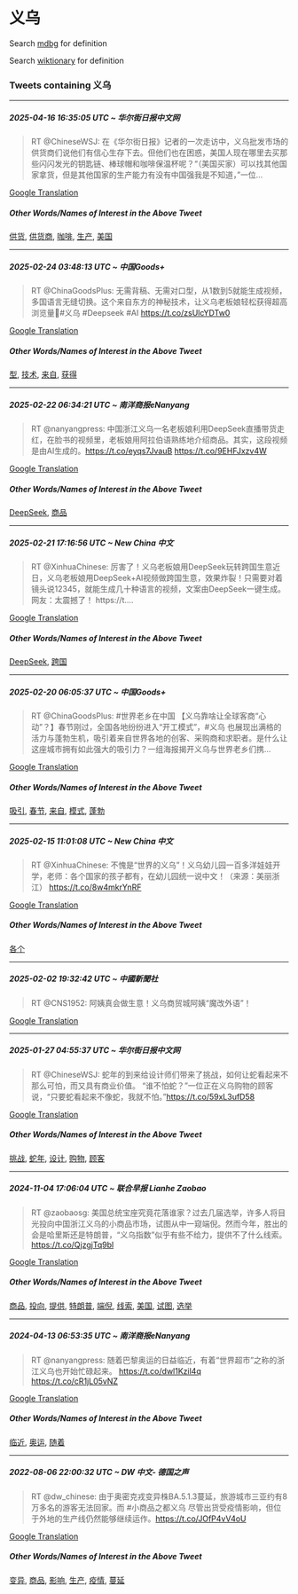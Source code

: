 # 义乌

Search [mdbg](https://www.mdbg.net/chinese/dictionary?page=worddict&wdrst=0&wdqb=义乌) for definition

Search [wiktionary](https://en.wiktionary.org/wiki/义乌) for definition

### Tweets containing 义乌

___
##### 2025-04-16 16:35:05 UTC ~ 华尔街日报中文网
> RT @ChineseWSJ: 在《华尔街日报》记者的一次走访中，义乌批发市场的供货商们说他们有信心生存下去。但他们也在困惑，美国人现在哪里去买那些闪闪发光的钥匙链、棒球帽和咖啡保温杯呢？“（美国买家）可以找其他国家拿货，但是其他国家的生产能力有没有中国强我是不知道，”一位…

[Google Translation](https://translate.google.com/?hi=en&tab=TT&sl=zh-CN&tl=en&op=translate&text=RT+%40ChineseWSJ%3A+%E5%9C%A8%E3%80%8A%E5%8D%8E%E5%B0%94%E8%A1%97%E6%97%A5%E6%8A%A5%E3%80%8B%E8%AE%B0%E8%80%85%E7%9A%84%E4%B8%80%E6%AC%A1%E8%B5%B0%E8%AE%BF%E4%B8%AD%EF%BC%8C%E4%B9%89%E4%B9%8C%E6%89%B9%E5%8F%91%E5%B8%82%E5%9C%BA%E7%9A%84%E4%BE%9B%E8%B4%A7%E5%95%86%E4%BB%AC%E8%AF%B4%E4%BB%96%E4%BB%AC%E6%9C%89%E4%BF%A1%E5%BF%83%E7%94%9F%E5%AD%98%E4%B8%8B%E5%8E%BB%E3%80%82%E4%BD%86%E4%BB%96%E4%BB%AC%E4%B9%9F%E5%9C%A8%E5%9B%B0%E6%83%91%EF%BC%8C%E7%BE%8E%E5%9B%BD%E4%BA%BA%E7%8E%B0%E5%9C%A8%E5%93%AA%E9%87%8C%E5%8E%BB%E4%B9%B0%E9%82%A3%E4%BA%9B%E9%97%AA%E9%97%AA%E5%8F%91%E5%85%89%E7%9A%84%E9%92%A5%E5%8C%99%E9%93%BE%E3%80%81%E6%A3%92%E7%90%83%E5%B8%BD%E5%92%8C%E5%92%96%E5%95%A1%E4%BF%9D%E6%B8%A9%E6%9D%AF%E5%91%A2%EF%BC%9F%E2%80%9C%EF%BC%88%E7%BE%8E%E5%9B%BD%E4%B9%B0%E5%AE%B6%EF%BC%89%E5%8F%AF%E4%BB%A5%E6%89%BE%E5%85%B6%E4%BB%96%E5%9B%BD%E5%AE%B6%E6%8B%BF%E8%B4%A7%EF%BC%8C%E4%BD%86%E6%98%AF%E5%85%B6%E4%BB%96%E5%9B%BD%E5%AE%B6%E7%9A%84%E7%94%9F%E4%BA%A7%E8%83%BD%E5%8A%9B%E6%9C%89%E6%B2%A1%E6%9C%89%E4%B8%AD%E5%9B%BD%E5%BC%BA%E6%88%91%E6%98%AF%E4%B8%8D%E7%9F%A5%E9%81%93%EF%BC%8C%E2%80%9D%E4%B8%80%E4%BD%8D%E2%80%A6)
##### Other Words/Names of Interest in the Above Tweet
[供货](供货.md), [供货商](供货商.md), [咖啡](咖啡.md), [生产](生产.md), [美国](美国.md)
___
##### 2025-02-24 03:48:13 UTC ~ 中国Goods+
> RT @ChinaGoodsPlus: 无需背稿、无需对口型，从1数到5就能生成视频，多国语言无缝切换。这个来自东方的神秘技术，让义乌老板娘轻松获得超高浏览量🤣#义乌 #Deepseek #AI https://t.co/zsUlcYDTw0

[Google Translation](https://translate.google.com/?hi=en&tab=TT&sl=zh-CN&tl=en&op=translate&text=RT+%40ChinaGoodsPlus%3A+%E6%97%A0%E9%9C%80%E8%83%8C%E7%A8%BF%E3%80%81%E6%97%A0%E9%9C%80%E5%AF%B9%E5%8F%A3%E5%9E%8B%EF%BC%8C%E4%BB%8E1%E6%95%B0%E5%88%B05%E5%B0%B1%E8%83%BD%E7%94%9F%E6%88%90%E8%A7%86%E9%A2%91%EF%BC%8C%E5%A4%9A%E5%9B%BD%E8%AF%AD%E8%A8%80%E6%97%A0%E7%BC%9D%E5%88%87%E6%8D%A2%E3%80%82%E8%BF%99%E4%B8%AA%E6%9D%A5%E8%87%AA%E4%B8%9C%E6%96%B9%E7%9A%84%E7%A5%9E%E7%A7%98%E6%8A%80%E6%9C%AF%EF%BC%8C%E8%AE%A9%E4%B9%89%E4%B9%8C%E8%80%81%E6%9D%BF%E5%A8%98%E8%BD%BB%E6%9D%BE%E8%8E%B7%E5%BE%97%E8%B6%85%E9%AB%98%E6%B5%8F%E8%A7%88%E9%87%8F%F0%9F%A4%A3%23%E4%B9%89%E4%B9%8C+%23Deepseek+%23AI+https%3A%2F%2Ft.co%2FzsUlcYDTw0)
##### Other Words/Names of Interest in the Above Tweet
[型](型.md), [技术](技术.md), [来自](来自.md), [获得](获得.md)
___
##### 2025-02-22 06:34:21 UTC ~ 南洋商报eNanyang
> RT @nanyangpress: 中国浙江义乌一名老板娘利用DeepSeek直播带货走红，在脸书的视频里，老板娘用阿拉伯语熟练地介绍商品。其实，这段视频是由AI生成的。https://t.co/eyqs7JvauB https://t.co/9EHFJxzv4W

[Google Translation](https://translate.google.com/?hi=en&tab=TT&sl=zh-CN&tl=en&op=translate&text=RT+%40nanyangpress%3A+%E4%B8%AD%E5%9B%BD%E6%B5%99%E6%B1%9F%E4%B9%89%E4%B9%8C%E4%B8%80%E5%90%8D%E8%80%81%E6%9D%BF%E5%A8%98%E5%88%A9%E7%94%A8DeepSeek%E7%9B%B4%E6%92%AD%E5%B8%A6%E8%B4%A7%E8%B5%B0%E7%BA%A2%EF%BC%8C%E5%9C%A8%E8%84%B8%E4%B9%A6%E7%9A%84%E8%A7%86%E9%A2%91%E9%87%8C%EF%BC%8C%E8%80%81%E6%9D%BF%E5%A8%98%E7%94%A8%E9%98%BF%E6%8B%89%E4%BC%AF%E8%AF%AD%E7%86%9F%E7%BB%83%E5%9C%B0%E4%BB%8B%E7%BB%8D%E5%95%86%E5%93%81%E3%80%82%E5%85%B6%E5%AE%9E%EF%BC%8C%E8%BF%99%E6%AE%B5%E8%A7%86%E9%A2%91%E6%98%AF%E7%94%B1AI%E7%94%9F%E6%88%90%E7%9A%84%E3%80%82https%3A%2F%2Ft.co%2Feyqs7JvauB+https%3A%2F%2Ft.co%2F9EHFJxzv4W)
##### Other Words/Names of Interest in the Above Tweet
[DeepSeek](DeepSeek.md), [商品](商品.md)
___
##### 2025-02-21 17:16:56 UTC ~ New China 中文
> RT @XinhuaChinese: 厉害了！义乌老板娘用DeepSeek玩转跨国生意近日，义乌老板娘用DeepSeek+AI视频做跨国生意，效果炸裂！只需要对着镜头说12345，就能生成几十种语言的视频，文案由DeepSeek一键生成。网友：太震撼了！ https://t.…

[Google Translation](https://translate.google.com/?hi=en&tab=TT&sl=zh-CN&tl=en&op=translate&text=RT+%40XinhuaChinese%3A+%E5%8E%89%E5%AE%B3%E4%BA%86%EF%BC%81%E4%B9%89%E4%B9%8C%E8%80%81%E6%9D%BF%E5%A8%98%E7%94%A8DeepSeek%E7%8E%A9%E8%BD%AC%E8%B7%A8%E5%9B%BD%E7%94%9F%E6%84%8F%E8%BF%91%E6%97%A5%EF%BC%8C%E4%B9%89%E4%B9%8C%E8%80%81%E6%9D%BF%E5%A8%98%E7%94%A8DeepSeek%2BAI%E8%A7%86%E9%A2%91%E5%81%9A%E8%B7%A8%E5%9B%BD%E7%94%9F%E6%84%8F%EF%BC%8C%E6%95%88%E6%9E%9C%E7%82%B8%E8%A3%82%EF%BC%81%E5%8F%AA%E9%9C%80%E8%A6%81%E5%AF%B9%E7%9D%80%E9%95%9C%E5%A4%B4%E8%AF%B412345%EF%BC%8C%E5%B0%B1%E8%83%BD%E7%94%9F%E6%88%90%E5%87%A0%E5%8D%81%E7%A7%8D%E8%AF%AD%E8%A8%80%E7%9A%84%E8%A7%86%E9%A2%91%EF%BC%8C%E6%96%87%E6%A1%88%E7%94%B1DeepSeek%E4%B8%80%E9%94%AE%E7%94%9F%E6%88%90%E3%80%82%E7%BD%91%E5%8F%8B%EF%BC%9A%E5%A4%AA%E9%9C%87%E6%92%BC%E4%BA%86%EF%BC%81+https%3A%2F%2Ft.%E2%80%A6)
##### Other Words/Names of Interest in the Above Tweet
[DeepSeek](DeepSeek.md), [跨国](跨国.md)
___
##### 2025-02-20 06:05:37 UTC ~ 中国Goods+
> RT @ChinaGoodsPlus: #世界老乡在中国 【义乌靠啥让全球客商“心动”？】春节刚过，全国各地纷纷进入“开工模式”，#义乌 也展现出满格的活力与蓬勃生机，吸引着来自世界各地的创客、采购商和求职者。是什么让这座城市拥有如此强大的吸引力？一组海报揭开义乌与世界老乡们携…

[Google Translation](https://translate.google.com/?hi=en&tab=TT&sl=zh-CN&tl=en&op=translate&text=RT+%40ChinaGoodsPlus%3A+%23%E4%B8%96%E7%95%8C%E8%80%81%E4%B9%A1%E5%9C%A8%E4%B8%AD%E5%9B%BD+%E3%80%90%E4%B9%89%E4%B9%8C%E9%9D%A0%E5%95%A5%E8%AE%A9%E5%85%A8%E7%90%83%E5%AE%A2%E5%95%86%E2%80%9C%E5%BF%83%E5%8A%A8%E2%80%9D%EF%BC%9F%E3%80%91%E6%98%A5%E8%8A%82%E5%88%9A%E8%BF%87%EF%BC%8C%E5%85%A8%E5%9B%BD%E5%90%84%E5%9C%B0%E7%BA%B7%E7%BA%B7%E8%BF%9B%E5%85%A5%E2%80%9C%E5%BC%80%E5%B7%A5%E6%A8%A1%E5%BC%8F%E2%80%9D%EF%BC%8C%23%E4%B9%89%E4%B9%8C+%E4%B9%9F%E5%B1%95%E7%8E%B0%E5%87%BA%E6%BB%A1%E6%A0%BC%E7%9A%84%E6%B4%BB%E5%8A%9B%E4%B8%8E%E8%93%AC%E5%8B%83%E7%94%9F%E6%9C%BA%EF%BC%8C%E5%90%B8%E5%BC%95%E7%9D%80%E6%9D%A5%E8%87%AA%E4%B8%96%E7%95%8C%E5%90%84%E5%9C%B0%E7%9A%84%E5%88%9B%E5%AE%A2%E3%80%81%E9%87%87%E8%B4%AD%E5%95%86%E5%92%8C%E6%B1%82%E8%81%8C%E8%80%85%E3%80%82%E6%98%AF%E4%BB%80%E4%B9%88%E8%AE%A9%E8%BF%99%E5%BA%A7%E5%9F%8E%E5%B8%82%E6%8B%A5%E6%9C%89%E5%A6%82%E6%AD%A4%E5%BC%BA%E5%A4%A7%E7%9A%84%E5%90%B8%E5%BC%95%E5%8A%9B%EF%BC%9F%E4%B8%80%E7%BB%84%E6%B5%B7%E6%8A%A5%E6%8F%AD%E5%BC%80%E4%B9%89%E4%B9%8C%E4%B8%8E%E4%B8%96%E7%95%8C%E8%80%81%E4%B9%A1%E4%BB%AC%E6%90%BA%E2%80%A6)
##### Other Words/Names of Interest in the Above Tweet
[吸引](吸引.md), [春节](春节.md), [来自](来自.md), [模式](模式.md), [蓬勃](蓬勃.md)
___
##### 2025-02-15 11:01:08 UTC ~ New China 中文
> RT @XinhuaChinese: 不愧是“世界的义乌”！义乌幼儿园一百多洋娃娃开学，老师：各个国家的孩子都有，在幼儿园统一说中文！（来源：美丽浙江） https://t.co/8w4mkrYnRF

[Google Translation](https://translate.google.com/?hi=en&tab=TT&sl=zh-CN&tl=en&op=translate&text=RT+%40XinhuaChinese%3A+%E4%B8%8D%E6%84%A7%E6%98%AF%E2%80%9C%E4%B8%96%E7%95%8C%E7%9A%84%E4%B9%89%E4%B9%8C%E2%80%9D%EF%BC%81%E4%B9%89%E4%B9%8C%E5%B9%BC%E5%84%BF%E5%9B%AD%E4%B8%80%E7%99%BE%E5%A4%9A%E6%B4%8B%E5%A8%83%E5%A8%83%E5%BC%80%E5%AD%A6%EF%BC%8C%E8%80%81%E5%B8%88%EF%BC%9A%E5%90%84%E4%B8%AA%E5%9B%BD%E5%AE%B6%E7%9A%84%E5%AD%A9%E5%AD%90%E9%83%BD%E6%9C%89%EF%BC%8C%E5%9C%A8%E5%B9%BC%E5%84%BF%E5%9B%AD%E7%BB%9F%E4%B8%80%E8%AF%B4%E4%B8%AD%E6%96%87%EF%BC%81%EF%BC%88%E6%9D%A5%E6%BA%90%EF%BC%9A%E7%BE%8E%E4%B8%BD%E6%B5%99%E6%B1%9F%EF%BC%89+https%3A%2F%2Ft.co%2F8w4mkrYnRF)
##### Other Words/Names of Interest in the Above Tweet
[各个](各个.md)
___
##### 2025-02-02 19:32:42 UTC ~ 中國新聞社
> RT @CNS1952: 阿姨真会做生意！义乌商贸城阿姨“魔改外语”！

[Google Translation](https://translate.google.com/?hi=en&tab=TT&sl=zh-CN&tl=en&op=translate&text=RT+%40CNS1952%3A+%E9%98%BF%E5%A7%A8%E7%9C%9F%E4%BC%9A%E5%81%9A%E7%94%9F%E6%84%8F%EF%BC%81%E4%B9%89%E4%B9%8C%E5%95%86%E8%B4%B8%E5%9F%8E%E9%98%BF%E5%A7%A8%E2%80%9C%E9%AD%94%E6%94%B9%E5%A4%96%E8%AF%AD%E2%80%9D%EF%BC%81)
___
##### 2025-01-27 04:55:37 UTC ~ 华尔街日报中文网
> RT @ChineseWSJ: 蛇年的到来给设计师们带来了挑战，如何让蛇看起来不那么可怕，而又具有商业价值。 “谁不怕蛇？”一位正在义乌购物的顾客说，“只要蛇看起来不像蛇，我就不怕。”https://t.co/59xL3ufD58

[Google Translation](https://translate.google.com/?hi=en&tab=TT&sl=zh-CN&tl=en&op=translate&text=RT+%40ChineseWSJ%3A+%E8%9B%87%E5%B9%B4%E7%9A%84%E5%88%B0%E6%9D%A5%E7%BB%99%E8%AE%BE%E8%AE%A1%E5%B8%88%E4%BB%AC%E5%B8%A6%E6%9D%A5%E4%BA%86%E6%8C%91%E6%88%98%EF%BC%8C%E5%A6%82%E4%BD%95%E8%AE%A9%E8%9B%87%E7%9C%8B%E8%B5%B7%E6%9D%A5%E4%B8%8D%E9%82%A3%E4%B9%88%E5%8F%AF%E6%80%95%EF%BC%8C%E8%80%8C%E5%8F%88%E5%85%B7%E6%9C%89%E5%95%86%E4%B8%9A%E4%BB%B7%E5%80%BC%E3%80%82+%E2%80%9C%E8%B0%81%E4%B8%8D%E6%80%95%E8%9B%87%EF%BC%9F%E2%80%9D%E4%B8%80%E4%BD%8D%E6%AD%A3%E5%9C%A8%E4%B9%89%E4%B9%8C%E8%B4%AD%E7%89%A9%E7%9A%84%E9%A1%BE%E5%AE%A2%E8%AF%B4%EF%BC%8C%E2%80%9C%E5%8F%AA%E8%A6%81%E8%9B%87%E7%9C%8B%E8%B5%B7%E6%9D%A5%E4%B8%8D%E5%83%8F%E8%9B%87%EF%BC%8C%E6%88%91%E5%B0%B1%E4%B8%8D%E6%80%95%E3%80%82%E2%80%9Dhttps%3A%2F%2Ft.co%2F59xL3ufD58)
##### Other Words/Names of Interest in the Above Tweet
[挑战](挑战.md), [蛇年](蛇年.md), [设计](设计.md), [购物](购物.md), [顾客](顾客.md)
___
##### 2024-11-04 17:06:04 UTC ~ 联合早报 Lianhe Zaobao
> RT @zaobaosg: 美国总统宝座究竟花落谁家？过去几届选举，许多人将目光投向中国浙江义乌的小商品市场，试图从中一窥端倪。然而今年，胜出的会是哈里斯还是特朗普，“义乌指数”似乎有些不给力，提供不了什么线索。 https://t.co/QjzgjTq9bl

[Google Translation](https://translate.google.com/?hi=en&tab=TT&sl=zh-CN&tl=en&op=translate&text=RT+%40zaobaosg%3A+%E7%BE%8E%E5%9B%BD%E6%80%BB%E7%BB%9F%E5%AE%9D%E5%BA%A7%E7%A9%B6%E7%AB%9F%E8%8A%B1%E8%90%BD%E8%B0%81%E5%AE%B6%EF%BC%9F%E8%BF%87%E5%8E%BB%E5%87%A0%E5%B1%8A%E9%80%89%E4%B8%BE%EF%BC%8C%E8%AE%B8%E5%A4%9A%E4%BA%BA%E5%B0%86%E7%9B%AE%E5%85%89%E6%8A%95%E5%90%91%E4%B8%AD%E5%9B%BD%E6%B5%99%E6%B1%9F%E4%B9%89%E4%B9%8C%E7%9A%84%E5%B0%8F%E5%95%86%E5%93%81%E5%B8%82%E5%9C%BA%EF%BC%8C%E8%AF%95%E5%9B%BE%E4%BB%8E%E4%B8%AD%E4%B8%80%E7%AA%A5%E7%AB%AF%E5%80%AA%E3%80%82%E7%84%B6%E8%80%8C%E4%BB%8A%E5%B9%B4%EF%BC%8C%E8%83%9C%E5%87%BA%E7%9A%84%E4%BC%9A%E6%98%AF%E5%93%88%E9%87%8C%E6%96%AF%E8%BF%98%E6%98%AF%E7%89%B9%E6%9C%97%E6%99%AE%EF%BC%8C%E2%80%9C%E4%B9%89%E4%B9%8C%E6%8C%87%E6%95%B0%E2%80%9D%E4%BC%BC%E4%B9%8E%E6%9C%89%E4%BA%9B%E4%B8%8D%E7%BB%99%E5%8A%9B%EF%BC%8C%E6%8F%90%E4%BE%9B%E4%B8%8D%E4%BA%86%E4%BB%80%E4%B9%88%E7%BA%BF%E7%B4%A2%E3%80%82+https%3A%2F%2Ft.co%2FQjzgjTq9bl)
##### Other Words/Names of Interest in the Above Tweet
[商品](商品.md), [投向](投向.md), [提供](提供.md), [特朗普](特朗普.md), [端倪](端倪.md), [线索](线索.md), [美国](美国.md), [试图](试图.md), [选举](选举.md)
___
##### 2024-04-13 06:53:35 UTC ~ 南洋商报eNanyang
> RT @nanyangpress: 随着巴黎奥运的日益临近，有着“世界超市”之称的浙江义乌也开始忙碌起来。 https://t.co/dwl1Kzil4q https://t.co/cR1jL05vNZ

[Google Translation](https://translate.google.com/?hi=en&tab=TT&sl=zh-CN&tl=en&op=translate&text=RT+%40nanyangpress%3A+%E9%9A%8F%E7%9D%80%E5%B7%B4%E9%BB%8E%E5%A5%A5%E8%BF%90%E7%9A%84%E6%97%A5%E7%9B%8A%E4%B8%B4%E8%BF%91%EF%BC%8C%E6%9C%89%E7%9D%80%E2%80%9C%E4%B8%96%E7%95%8C%E8%B6%85%E5%B8%82%E2%80%9D%E4%B9%8B%E7%A7%B0%E7%9A%84%E6%B5%99%E6%B1%9F%E4%B9%89%E4%B9%8C%E4%B9%9F%E5%BC%80%E5%A7%8B%E5%BF%99%E7%A2%8C%E8%B5%B7%E6%9D%A5%E3%80%82+https%3A%2F%2Ft.co%2Fdwl1Kzil4q+https%3A%2F%2Ft.co%2FcR1jL05vNZ)
##### Other Words/Names of Interest in the Above Tweet
[临近](临近.md), [奥运](奥运.md), [随着](随着.md)
___
##### 2022-08-06 22:00:32 UTC ~ DW 中文- 德国之声
> RT @dw_chinese: 由于奥密克戎变异株BA.5.1.3蔓延，旅游城市三亚约有8万多名的游客无法回家。而 #小商品之都义乌 尽管出货受疫情影响，但位于外地的生产线仍然能够继续运作。https://t.co/JOfP4vV4oU

[Google Translation](https://translate.google.com/?hi=en&tab=TT&sl=zh-CN&tl=en&op=translate&text=RT+%40dw_chinese%3A+%E7%94%B1%E4%BA%8E%E5%A5%A5%E5%AF%86%E5%85%8B%E6%88%8E%E5%8F%98%E5%BC%82%E6%A0%AABA.5.1.3%E8%94%93%E5%BB%B6%EF%BC%8C%E6%97%85%E6%B8%B8%E5%9F%8E%E5%B8%82%E4%B8%89%E4%BA%9A%E7%BA%A6%E6%9C%898%E4%B8%87%E5%A4%9A%E5%90%8D%E7%9A%84%E6%B8%B8%E5%AE%A2%E6%97%A0%E6%B3%95%E5%9B%9E%E5%AE%B6%E3%80%82%E8%80%8C+%23%E5%B0%8F%E5%95%86%E5%93%81%E4%B9%8B%E9%83%BD%E4%B9%89%E4%B9%8C+%E5%B0%BD%E7%AE%A1%E5%87%BA%E8%B4%A7%E5%8F%97%E7%96%AB%E6%83%85%E5%BD%B1%E5%93%8D%EF%BC%8C%E4%BD%86%E4%BD%8D%E4%BA%8E%E5%A4%96%E5%9C%B0%E7%9A%84%E7%94%9F%E4%BA%A7%E7%BA%BF%E4%BB%8D%E7%84%B6%E8%83%BD%E5%A4%9F%E7%BB%A7%E7%BB%AD%E8%BF%90%E4%BD%9C%E3%80%82https%3A%2F%2Ft.co%2FJOfP4vV4oU)
##### Other Words/Names of Interest in the Above Tweet
[变异](变异.md), [商品](商品.md), [影响](影响.md), [生产](生产.md), [疫情](疫情.md), [蔓延](蔓延.md)
